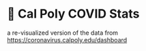 # 🦠 Cal Poly COVID Stats

a re-visualized version of the data from https://coronavirus.calpoly.edu/dashboard